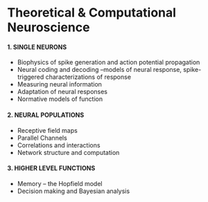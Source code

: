 # Theoretical & Computational Neuroscience

#### 1. SINGLE NEURONS
- Biophysics of spike generation and action potential propagation 
- Neural coding and decoding –models of neural response, spike-triggered characterizations of response
- Measuring neural information
- Adaptation of neural responses 
- Normative models of function 

#### 2. NEURAL POPULATIONS
- Receptive field maps 
- Parallel Channels 
- Correlations and interactions 
- Network structure and computation 
 

#### 3. HIGHER LEVEL FUNCTIONS
- Memory – the Hopfield model 
- Decision making and Bayesian analysis 
